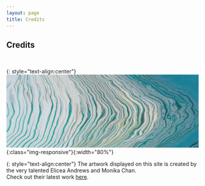 ```yaml
---
layout: page
title: Credits
---
```

<div class="col-lg-12 text-center">
	<h2 class="section-heading text-uppercase">Credits</h2>
</div>
<br>

{: style="text-align:center"}
![credits](/assets/img/credits.jpg){:class="img-responsive"}{:width="80%"}

{: style="text-align:center"}
The artwork displayed on this site is created by the very talented Elicea Andrews and 
Monika Chan. 
<br>
Check out their latest work <a href="https://www.instagram.com/floesisters/" target="_blank">here</a>.
